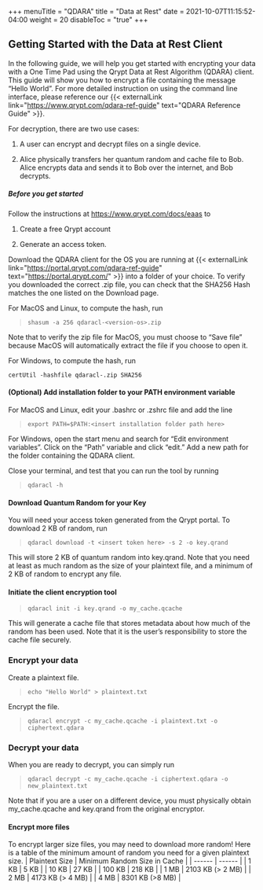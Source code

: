 +++
menuTitle = "QDARA"
title = "Data at Rest"
date = 2021-10-07T11:15:52-04:00
weight = 20
disableToc = "true"
+++

## Getting Started with the Data at Rest Client
In the following guide, we will help you get started with encrypting your data with a One Time Pad using the Qrypt Data at Rest Algorithm (QDARA) client. This guide will show you how to encrypt a file containing the message “Hello World”. For more detailed instruction on using the command line interface, please reference our {{< externalLink link="https://www.qrypt.com/qdara-ref-guide" text="QDARA Reference Guide" >}}.

For decryption, there are two use cases: 

1. A user can encrypt and decrypt files on a single device. 

2. Alice physically transfers her quantum random and cache file to Bob. Alice encrypts data and sends it to Bob over the internet, and Bob decrypts. 

##### Before you get started

Follow the instructions at https://www.qrypt.com/docs/eaas to 

1. Create a free Qrypt account 

2. Generate an access token. 

Download the QDARA client for the OS you are running at {{< externalLink link="https://portal.qrypt.com/qdara-ref-guide" text="https://portal.qrypt.com/" >}} into a folder of your choice. To verify you downloaded the correct .zip file, you can check that the SHA256 Hash matches the one listed on the Download page.

For MacOS and Linux, to compute the hash, run

> `shasum -a 256 qdaracl-<version-os>.zip`

Note that to verify the zip file for MacOS, you must choose to “Save file” because MacOS will automatically extract the file if you choose to open it.

For Windows, to compute the hash, run

<code>certUtil -hashfile qdaracl-<version-os>.zip SHA256</code>

#### (Optional) Add installation folder to your PATH environment variable 

For MacOS and Linux, edit your .bashrc or .zshrc file and add the line 

> `export PATH=$PATH:<insert installation folder path here>`

For Windows, open the start menu and search for “Edit environment variables”. Click on the “Path” variable and click “edit.” Add a new path for the folder containing the QDARA client. 

 Close your terminal, and test that you can run the tool by running 

> `qdaracl -h`

#### Download Quantum Random for your Key 

You will need your access token generated from the Qrypt portal. To download 2 KB of random, run 

> `qdaracl download -t <insert token here> -s 2 -o key.qrand`

This will store 2 KB of quantum random into key.qrand. Note that you need at least as much random as the size of your plaintext file, and a minimum of 2 KB of random to encrypt any file. 

#### Initiate the client encryption tool 

> `qdaracl init -i key.qrand -o my_cache.qcache` 

This will generate a cache file that stores metadata about how much of the random has been used. Note that it is the user’s responsibility to store the cache file securely. 

 
### Encrypt your data 

Create a plaintext file. 

> `echo "Hello World" > plaintext.txt`

 
Encrypt the file. 

> `qdaracl encrypt -c my_cache.qcache -i plaintext.txt -o ciphertext.qdara` 

 
### Decrypt your data 

When you are ready to decrypt, you can simply run 

> `qdaracl decrypt -c my_cache.qcache -i ciphertext.qdara -o new_plaintext.txt` 

Note that if you are a user on a different device, you must physically obtain my_cache.qcache and key.qrand from the original encryptor. 

 

#### Encrypt more files 

To encrypt larger size files, you may need to download more random! Here is a table of the minimum amount of random you need for a given plaintext size. 
| Plaintext Size |	Minimum Random Size in Cache |
| ------ | ------ |
| 1 KB | 5 KB |
| 10 KB | 27 KB |
| 100 KB | 218 KB |
| 1 MB | 2103 KB (> 2 MB) |
| 2 MB | 4173 KB (> 4 MB) |
| 4 MB | 8301 KB (>8 MB) |